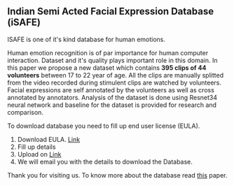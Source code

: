 ## Indian Semi Acted Facial Expression Database (iSAFE)

ISAFE is one of it's kind database for human emotions. 

Human emotion recognition is of par importance for human computer interaction. Dataset and it's quality plays important role in this domain. In this paper we propose a new dataset which contains **395 clips of 44 volunteers** between 17 to 22 year of age. All the clips are manually splitted from the video recorded during stimulent clips are watched by volunteers. Facial expressions are self annotated by the volunteers as well as cross annotated by annotators. Analysis of the dataset is done using Resnet34 neural network and baseline for the dataset is provided for research and comparison. 

To download database you need to fill up end user license (EULA). 

1) Download EULA. [Link](url)
2) Fill up details
3) Upload on [Link](url)
4) We will email you with the details to download the Database.


Thank you for visiting us.
To know more about the database read [this](url) paper.
